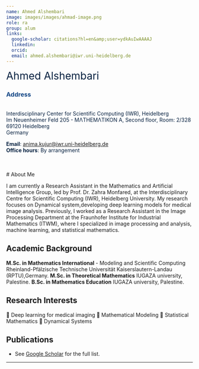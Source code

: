 ```yaml
---
name: Ahmed Alshembari
image: images/images/ahmad-image.png
role: ra
group: alum
links:
  google-scholar: citations?hl=en&amp;user=ydkAuIwAAAAJ
  linkedin: 
  orcid: 
  email: ahmed.alshembari@iwr.uni-heidelberg.de
---
```

<span style="font-size: 2em; color: #072140;">Ahmed Alshembari</span>


### <span style="color: #114584;">Address</span>

<div style="color: #072140; text-align: left;"> <br>
Interdisciplinary Center for Scientific Computing (IWR), Heidelberg <br>  
Im Neuenheimer Feld 205 - MΛTHEMΛTIKON A, Second floor, Room: 2/328<br> 
69120 Heidelberg <br> 
Germany
</div>

<span style="color: #072140;"><strong>Email</strong>: <a href="mailto:zahra.monfared@iwr.uni-heidelberg.de" style="color: #114584;">anima.kujur@iwr.uni-heidelberg.de</a></span>  
<span style="color: #072140;"><strong>Office hours</strong>: By arrangement</span>

<br>
<br>
# About Me

I am currently a Research Assistant in the Mathematics and Artificial Intelligence Group, led by Prof. Dr. Zahra Monfared, at the Interdisciplinary Centre for Scientific Computing (IWR), Heidelberg University. My research focuses on Dynamical system,developing deep learning models for medical image analysis. Previously, I worked as a Research Assistant in the Image Processing Department at the Fraunhofer Institute for Industrial Mathematics (ITWM), where I specialized in image processing and analysis, machine learning, and statistical mathematics.


## Academic Background

**M.Sc. in Mathematics International**  - Modeling and Scientific Computing Rheinland-Pfälzische Technische Universität Kaiserslautern-Landau (RPTU),Germany.
**M.Sc. in Theoretical Mathematics**   IUGAZA university, Palestine.
**B.Sc. in Mathematics Education**  IUGAZA university, Palestine.


## Research Interests

 Deep learning for medical imaging
 Mathematical Modeling
 Statistical Mathematics
 Dynamical Systems

## Publications
- See [Google Scholar](https://scholar.google.com/citations?hl=en&amp;user=ydkAuIwAAAAJ) for the full list.
---

